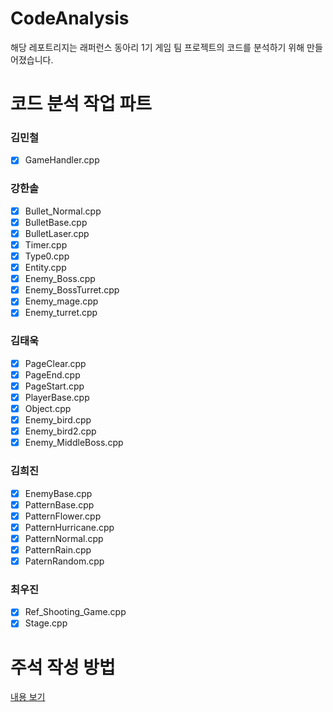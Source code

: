 # CodeAnalysis
해당 레포트리지는 래퍼런스 동아리 1기 게임 팀 프로젝트의 코드를 분석하기 위해 만들어졌습니다.

#  코드 분석 작업 파트
### 김민철
* [x] GameHandler.cpp
### 강한솔
* [x] Bullet_Normal.cpp
* [x] BulletBase.cpp
* [x] BulletLaser.cpp
* [x] Timer.cpp
* [x] Type0.cpp
* [x] Entity.cpp
* [x] Enemy_Boss.cpp
* [x] Enemy_BossTurret.cpp
* [x] Enemy_mage.cpp
* [x] Enemy_turret.cpp
### 김태욱
* [x] PageClear.cpp
* [x] PageEnd.cpp
* [x] PageStart.cpp
* [x] PlayerBase.cpp
* [x] Object.cpp
* [x] Enemy_bird.cpp
* [x] Enemy_bird2.cpp
* [x] Enemy_MiddleBoss.cpp
### 김희진
* [x] EnemyBase.cpp
* [x] PatternBase.cpp
* [x] PatternFlower.cpp
* [x] PatternHurricane.cpp
* [x] PatternNormal.cpp
* [x] PatternRain.cpp
* [x] PaternRandom.cpp
### 최우진
* [x] Ref_Shooting_Game.cpp
* [x] Stage.cpp

# 주석 작성 방법
[내용 보기](https://luckygg.tistory.com/346)
